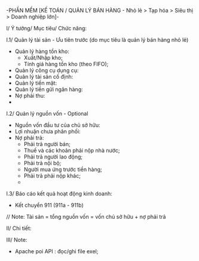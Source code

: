 -PHẦN MỀM [KẾ TOÁN / QUẢN LÝ BÁN HÀNG - Nhỏ lẻ > Tạp hóa > Siêu thị > Doanh nghiệp lớn]-

I/ Ý tưởng/ Mục tiêu/ Chức năng:

I.1/ Quản lý tài sản - Ưu tiên trước (do mục tiêu là quản lý bán hàng nhỏ lẻ)
- Quản lý hàng tồn kho:
    + Xuất/Nhập kho;
    + Tính giá hàng tồn kho (theo FIFO);
- Quản lý công cụ dụng cụ:
- Quản lý tài sản cố định:
- Quản lý tiền mặt:
- Quản lý tiền gửi ngân hàng:
- Nợ phải thu:
- 
I.2/ Quản lý nguồn vốn - Optional
- Nguồn vốn đầu tư của chủ sở hữu:
- Lợi nhuận chưa phân phối:
- Nợ phải trả:
    + Phải trả người bán;
    + Thuế và các khoản phải nộp nhà nước;
    + Phải trả người lao động;
    + Phải trả nội bộ;
    + Người mua ứng trước tiền hàng;
    + Phải trả phải nộp khác;
    + 
I.3/ Báo cáo kết quả hoạt động kinh doanh:
- Kết chuyển 911 (911a - 911b)

// Note: Tài sản = tổng nguồn vốn  = vốn chủ sở hữu + nợ phải trả 
  

II/ Chi tiết:


III/ Note:
- Apache poi API : đọc/ghi file exel;